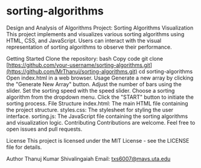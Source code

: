 # sorting-algorithms
Design and Analysis of Algorithms Project: Sorting Algorithms Visualization
This project implements and visualizes various sorting algorithms using HTML, CSS, and JavaScript. Users can interact with the visual representation of sorting algorithms to observe their performance.

Getting Started
Clone the repository:
bash
Copy code
git clone [https://github.com/your-username/sorting-algorithms.git](https://github.com/MrThanuj/sorting-algorithms.git)
cd sorting-algorithms
Open index.html in a web browser.
Usage
Generate a new array by clicking the "Generate New Array" button.
Adjust the number of bars using the slider.
Set the sorting speed with the speed slider.
Choose a sorting algorithm from the dropdown menu.
Click the "START" button to initiate the sorting process.
File Structure
index.html: The main HTML file containing the project structure.
styles.css: The stylesheet for styling the user interface.
sorting.js: The JavaScript file containing the sorting algorithms and visualization logic.
Contributing
Contributions are welcome. Feel free to open issues and pull requests.

License
This project is licensed under the MIT License - see the LICENSE file for details.

Author
Thanuj Kumar Shivalingaiah
Email: txs6007@mavs.uta.edu
